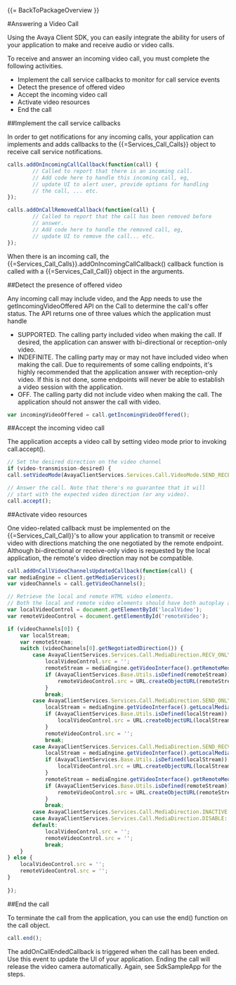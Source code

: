 {{= BackToPackageOverview }}

#Answering a Video Call

Using the Avaya Client SDK, you can easily integrate the ability for users of your application to make and receive audio or video calls.

To receive and answer an incoming video call, you must complete the following activities.

* Implement the call service callbacks to monitor for call service events
* Detect the presence of offered video
* Accept the incoming video call
* Activate video resources
* End the call

##Implement the call service callbacks

In order to get notifications for any incoming calls, your application can implements and adds callbacks to the {{=Services_Call_Calls}} object to receive call service notifications.

```javascript
calls.addOnIncomingCallCallback(function(call) {
		// Called to report that there is an incoming call. 
		// Add code here to handle this incoming call, eg, 
		// update UI to alert user, provide options for handling 
		// the call, ... etc.
});

calls.addOnCallRemovedCallback(function(call) {
		// Called to report that the call has been removed before 
		// answer.
		// Add code here to handle the removed call, eg, 
		// update UI to remove the call... etc.
});
```


When there is an incoming call, the {{=Services_Call_Calls}}.addOnIncomingCallCallback() callback function is called with a {{=Services_Call_Call}} object in the arguments. 

##Detect the presence of offered video

Any incoming call may include video, and the App needs to use the getIncomingVideoOffered API on the Call to determine the call's offer status. The API returns one of three values which the application must handle

* SUPPORTED. The calling party included video when making the call. If desired, the application can answer with bi-directional or reception-only video.
* INDEFINITE. The calling party may or may not have included video when making the call. Due to requirements of some calling endpoints, it's highly recommended that the application answer with reception-only video. If this is not done, some endpoints will never be able to establish a video session with the application.
* OFF. The calling party did not include video when making the call. The application should not answer the call with video.

```javascript
var incomingVideoOffered = call.getIncomingVideoOffered();
```


##Accept the incoming video call

The application accepts a video call by setting video mode prior to invoking call.accept().

```javascript
// Set the desired direction on the video channel
if (video-transmission-desired) {
call.setVideoMode(AvayaClientServices.Services.Call.VideoMode.SEND_RECEIVE);

// Answer the call. Note that there's no guarantee that it will 
// start with the expected video direction (or any video).
call.accept();
```

##Activate video resources

One video-related callback must be implemented on the {{=Services_Call_Call}}'s to allow your application to transmit or receive video with directions matching the one negotiated by the remote endpoint. Although bi-directional or receive-only video is requested by the local application, the remote's video direction may not be compatible.

```javascript
call.addOnCallVideoChannelsUpdatedCallback(function(call) {
var mediaEngine = client.getMediaServices();
var videoChannels = call.getVideoChannels();

// Retrieve the local and remote HTML video elements. 
// Both the local and remote video elements should have both autoplay and muted properties set.
var localVideoControl = document.getElementById('localVideo');
var remoteVideoControl = document.getElementById('remoteVideo');

if (videoChannels[0]) {
	var localStream;
	var remoteStream;
	switch (videoChannels[0].getNegotiatedDirection()) {
		case AvayaClientServices.Services.Call.MediaDirection.RECV_ONLY:
			localVideoControl.src = '';
			remoteStream = mediaEngine.getVideoInterface().getRemoteMediaStream(videoChannels[0].getChannelId());
			if (AvayaClientServices.Base.Utils.isDefined(remoteStream)) {
				remoteVideoControl.src = URL.createObjectURL(remoteStream);
			}
			break;
		case AvayaClientServices.Services.Call.MediaDirection.SEND_ONLY:
			localStream = mediaEngine.getVideoInterface().getLocalMediaStream(videoChannels[0].getChannelId());
			if (AvayaClientServices.Base.Utils.isDefined(localStream)) {
				localVideoControl.src = URL.createObjectURL(localStream);
			}
			remoteVideoControl.src = '';
			break;
		case AvayaClientServices.Services.Call.MediaDirection.SEND_RECV:
			localStream = mediaEngine.getVideoInterface().getLocalMediaStream(videoChannels[0].getChannelId());
			if (AvayaClientServices.Base.Utils.isDefined(localStream)) {
				localVideoControl.src = URL.createObjectURL(localStream);
			}
			remoteStream = mediaEngine.getVideoInterface().getRemoteMediaStream(videoChannels[0].getChannelId());
			if (AvayaClientServices.Base.Utils.isDefined(remoteStream)) {
				remoteVideoControl.src = URL.createObjectURL(remoteStream);
			}
			break;
		case AvayaClientServices.Services.Call.MediaDirection.INACTIVE:
		case AvayaClientServices.Services.Call.MediaDirection.DISABLE:
		default:
			localVideoControl.src = '';
			remoteVideoControl.src = '';
			break;
	}
} else {
	localVideoControl.src = '';
	remoteVideoControl.src = '';
}
				
});
```

##End the call

To terminate the call from the application, you can use the end() function on the call object.

```javascript
call.end();
```

The addOnCallEndedCallback is triggered when the call has been ended. Use this event to update the UI of your application.
Ending the call will release the video camera automatically. Again, see SdkSampleApp for the steps.

